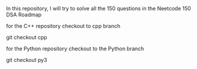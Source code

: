 In this repository, I will try to solve all the 150 questions in the Neetcode 150 DSA Roadmap

for the C++ repository checkout to cpp branch

git checkout cpp


for the Python repository checkout to the Python branch

git checkout py3
